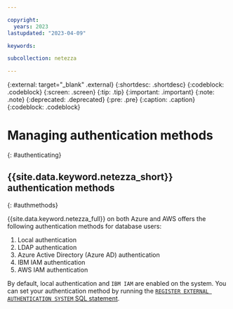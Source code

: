 ```yaml
---

copyright:
  years: 2023
lastupdated: "2023-04-09"

keywords:

subcollection: netezza

---
```


{:external: target="_blank" .external}
{:shortdesc: .shortdesc}
{:codeblock: .codeblock}
{:screen: .screen}
{:tip: .tip}
{:important: .important}
{:note: .note}
{:deprecated: .deprecated}
{:pre: .pre}
{:caption: .caption}
{:codeblock: .codeblock}

# Managing authentication methods
{: #authenticating}

## {{site.data.keyword.netezza_short}} authentication methods
{: #authmethods}

{{site.data.keyword.netezza_full}} on both Azure and AWS offers the following authentication methods for database users:

1. Local authentication
1. LDAP authentication
1. Azure Active Directory (Azure AD) authentication
1. IBM IAM authentication
1. AWS IAM authentication


By default, local authentication and `IBM IAM` are enabled on the system. You can set your authentication method by running the [`REGISTER EXTERNAL AUTHENTICATION SYSTEM` SQL statement](https://www.ibm.com/docs/en/netezza?topic=reference-register-external-authentication).


<!-- Two factor authentication is not supported with an external authentication system.
{: important} -->
